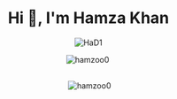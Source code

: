 <!DOCTYPE html>
<html>
<head>
<style>
.center {
  display: flex;
  flex-direction: column;
  align-items: center;
  text-align: center;
}
</style>
</head>
<body>

<div class="center">
  <h1>Hi 👋, I'm Hamza Khan</h1>
  <img src="https://github.com/HAMZOO0/HAMZOO0/assets/98114762/fbb52801-f632-4b67-894e-fbe9dffd3b37" alt="HaD1">
  <p><img align="left" src="https://github-readme-stats.vercel.app/api/top-langs?username=hamzoo0&show_icons=true&locale=en&layout=compact" alt="hamzoo0" /></p>
  <p>&nbsp;<img align="center" src="https://github-readme-stats.vercel.app/api?username=hamzoo0&show_icons=true&locale=en" alt="hamzoo0" /></p>
</div>

</body>
</html>
